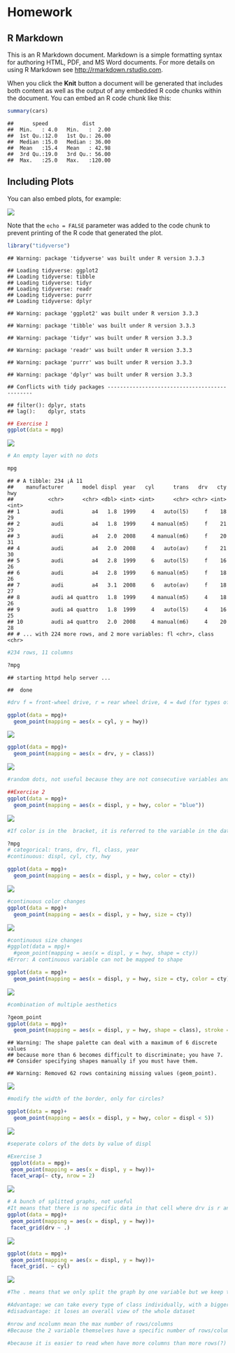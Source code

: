 # Homework



## R Markdown

This is an R Markdown document. Markdown is a simple formatting syntax for authoring HTML, PDF, and MS Word documents. For more details on using R Markdown see <http://rmarkdown.rstudio.com>.

When you click the **Knit** button a document will be generated that includes both content as well as the output of any embedded R code chunks within the document. You can embed an R code chunk like this:


```r
summary(cars)
```

```
##      speed           dist       
##  Min.   : 4.0   Min.   :  2.00  
##  1st Qu.:12.0   1st Qu.: 26.00  
##  Median :15.0   Median : 36.00  
##  Mean   :15.4   Mean   : 42.98  
##  3rd Qu.:19.0   3rd Qu.: 56.00  
##  Max.   :25.0   Max.   :120.00
```

## Including Plots

You can also embed plots, for example:

![](Exercise_4-26_files/figure-html/pressure-1.png)<!-- -->

Note that the `echo = FALSE` parameter was added to the code chunk to prevent printing of the R code that generated the plot.


```r
library("tidyverse")
```

```
## Warning: package 'tidyverse' was built under R version 3.3.3
```

```
## Loading tidyverse: ggplot2
## Loading tidyverse: tibble
## Loading tidyverse: tidyr
## Loading tidyverse: readr
## Loading tidyverse: purrr
## Loading tidyverse: dplyr
```

```
## Warning: package 'ggplot2' was built under R version 3.3.3
```

```
## Warning: package 'tibble' was built under R version 3.3.3
```

```
## Warning: package 'tidyr' was built under R version 3.3.3
```

```
## Warning: package 'readr' was built under R version 3.3.3
```

```
## Warning: package 'purrr' was built under R version 3.3.3
```

```
## Warning: package 'dplyr' was built under R version 3.3.3
```

```
## Conflicts with tidy packages ----------------------------------------------
```

```
## filter(): dplyr, stats
## lag():    dplyr, stats
```

```r
## Exercise 1
ggplot(data = mpg)
```

![](Exercise_4-26_files/figure-html/unnamed-chunk-1-1.png)<!-- -->

```r
# An empty layer with no dots

mpg
```

```
## # A tibble: 234 ¡Á 11
##    manufacturer      model displ  year   cyl      trans   drv   cty   hwy
##           <chr>      <chr> <dbl> <int> <int>      <chr> <chr> <int> <int>
## 1          audi         a4   1.8  1999     4   auto(l5)     f    18    29
## 2          audi         a4   1.8  1999     4 manual(m5)     f    21    29
## 3          audi         a4   2.0  2008     4 manual(m6)     f    20    31
## 4          audi         a4   2.0  2008     4   auto(av)     f    21    30
## 5          audi         a4   2.8  1999     6   auto(l5)     f    16    26
## 6          audi         a4   2.8  1999     6 manual(m5)     f    18    26
## 7          audi         a4   3.1  2008     6   auto(av)     f    18    27
## 8          audi a4 quattro   1.8  1999     4 manual(m5)     4    18    26
## 9          audi a4 quattro   1.8  1999     4   auto(l5)     4    16    25
## 10         audi a4 quattro   2.0  2008     4 manual(m6)     4    20    28
## # ... with 224 more rows, and 2 more variables: fl <chr>, class <chr>
```

```r
#234 rows, 11 columns

?mpg
```

```
## starting httpd help server ...
```

```
##  done
```

```r
#drv f = front-wheel drive, r = rear wheel drive, 4 = 4wd (for types of wheel drive?)

ggplot(data = mpg)+
  geom_point(mapping = aes(x = cyl, y = hwy))
```

![](Exercise_4-26_files/figure-html/unnamed-chunk-1-2.png)<!-- -->

```r
ggplot(data = mpg)+
  geom_point(mapping = aes(x = drv, y = class))
```

![](Exercise_4-26_files/figure-html/unnamed-chunk-1-3.png)<!-- -->

```r
#random dots, not useful because they are not consecutive variables and are not closely related

##Exercise 2
ggplot(data = mpg)+
  geom_point(mapping = aes(x = displ, y = hwy, color = "blue"))
```

![](Exercise_4-26_files/figure-html/unnamed-chunk-1-4.png)<!-- -->

```r
#If color is in the  bracket, it is referred to the variable in the dataset, not the property of the graph

?mpg
# categorical: trans, drv, fl, class, year 
#continuous: displ, cyl, cty, hwy

ggplot(data = mpg)+
  geom_point(mapping = aes(x = displ, y = hwy, color = cty))
```

![](Exercise_4-26_files/figure-html/unnamed-chunk-1-5.png)<!-- -->

```r
#continuous color changes
ggplot(data = mpg)+
  geom_point(mapping = aes(x = displ, y = hwy, size = cty))
```

![](Exercise_4-26_files/figure-html/unnamed-chunk-1-6.png)<!-- -->

```r
#continuous size changes
#ggplot(data = mpg)+
  #geom_point(mapping = aes(x = displ, y = hwy, shape = cty))
#Error: A continuous variable can not be mapped to shape

ggplot(data = mpg)+
  geom_point(mapping = aes(x = displ, y = hwy, size = cty, color = cty))
```

![](Exercise_4-26_files/figure-html/unnamed-chunk-1-7.png)<!-- -->

```r
#combination of multiple aesthetics

?geom_point
ggplot(data = mpg)+
  geom_point(mapping = aes(x = displ, y = hwy, shape = class), stroke = 3)
```

```
## Warning: The shape palette can deal with a maximum of 6 discrete values
## because more than 6 becomes difficult to discriminate; you have 7.
## Consider specifying shapes manually if you must have them.
```

```
## Warning: Removed 62 rows containing missing values (geom_point).
```

![](Exercise_4-26_files/figure-html/unnamed-chunk-1-8.png)<!-- -->

```r
#modify the width of the border, only for circles?

ggplot(data = mpg)+
  geom_point(mapping = aes(x = displ, y = hwy, color = displ < 5))
```

![](Exercise_4-26_files/figure-html/unnamed-chunk-1-9.png)<!-- -->

```r
#seperate colors of the dots by value of displ

#Exercise 3
 ggplot(data = mpg)+
 geom_point(mapping = aes(x = displ, y = hwy))+
 facet_wrap(~ cty, nrow = 2)
```

![](Exercise_4-26_files/figure-html/unnamed-chunk-1-10.png)<!-- -->

```r
# A bunch of splitted graphs, not useful
#It means that there is no specific data in that cell where drv is r and cyls are 4&5
ggplot(data = mpg)+
 geom_point(mapping = aes(x = displ, y = hwy))+
 facet_grid(drv ~ .)
```

![](Exercise_4-26_files/figure-html/unnamed-chunk-1-11.png)<!-- -->

```r
ggplot(data = mpg)+
 geom_point(mapping = aes(x = displ, y = hwy))+
 facet_grid(. ~ cyl)
```

![](Exercise_4-26_files/figure-html/unnamed-chunk-1-12.png)<!-- -->

```r
#The . means that we only split the graph by one variable but we keep that in one row/column, depending on the dot's position in the backet

#Advantage: we can take every type of class individually, with a bigger dataset it is more efficient
#disadvantage: it loses an overall view of the whole dataset

#nrow and ncolumn mean the max number of rows/columns
#Because the 2 variable themselves have a specific number of rows/columns

#because it is easier to read when have more columns than more rows(?)
```
